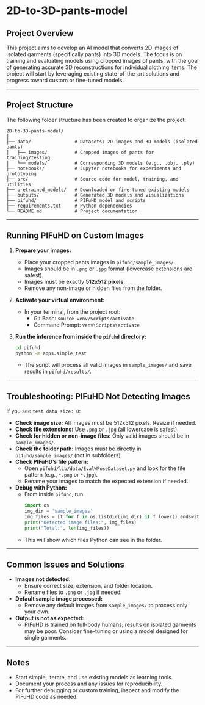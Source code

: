 # 2D-to-3D-pants-model

## Project Overview
This project aims to develop an AI model that converts 2D images of isolated garments (specifically pants) into 3D models. The focus is on training and evaluating models using cropped images of pants, with the goal of generating accurate 3D reconstructions for individual clothing items. The project will start by leveraging existing state-of-the-art solutions and progress toward custom or fine-tuned models.

---

## Project Structure

The following folder structure has been created to organize the project:

```
2D-to-3D-pants-model/
│
├── data/                # Datasets: 2D images and 3D models (isolated pants)
│   ├── images/          # Cropped images of pants for training/testing
│   └── models/          # Corresponding 3D models (e.g., .obj, .ply)
├── notebooks/           # Jupyter notebooks for experiments and prototyping
├── src/                 # Source code for model, training, and utilities
├── pretrained_models/   # Downloaded or fine-tuned existing models
├── outputs/             # Generated 3D models and visualizations
├── pifuhd/              # PIFuHD model and scripts
├── requirements.txt     # Python dependencies
└── README.md            # Project documentation
```

---

## Running PIFuHD on Custom Images

1. **Prepare your images:**
   - Place your cropped pants images in `pifuhd/sample_images/`.
   - Images should be in `.png` or `.jpg` format (lowercase extensions are safest).
   - Images must be exactly **512x512 pixels**.
   - Remove any non-image or hidden files from the folder.

2. **Activate your virtual environment:**
   - In your terminal, from the project root:
     - Git Bash: `source venv/Scripts/activate`
     - Command Prompt: `venv\Scripts\activate`

3. **Run the inference from inside the `pifuhd` directory:**
   ```bash
   cd pifuhd
   python -m apps.simple_test
   ```
   - The script will process all valid images in `sample_images/` and save results in `pifuhd/results/`.

---

## Troubleshooting: PIFuHD Not Detecting Images

If you see `test data size: 0`:
- **Check image size:** All images must be 512x512 pixels. Resize if needed.
- **Check file extensions:** Use `.png` or `.jpg` (all lowercase is safest).
- **Check for hidden or non-image files:** Only valid images should be in `sample_images/`.
- **Check the folder path:** Images must be directly in `pifuhd/sample_images/` (not in subfolders).
- **Check PIFuHD’s file pattern:**
  - Open `pifuhd/lib/data/EvalWPoseDataset.py` and look for the file pattern (e.g., `*.png` or `*.jpg`).
  - Rename your images to match the expected extension if needed.
- **Debug with Python:**
  - From inside `pifuhd`, run:
    ```python
    import os
    img_dir = 'sample_images'
    img_files = [f for f in os.listdir(img_dir) if f.lower().endswith(('jpg', 'jpeg', 'png'))]
    print("Detected image files:", img_files)
    print("Total:", len(img_files))
    ```
  - This will show which files Python can see in the folder.

---

## Common Issues and Solutions

- **Images not detected:**
  - Ensure correct size, extension, and folder location.
  - Rename files to `.png` or `.jpg` if needed.
- **Default sample image processed:**
  - Remove any default images from `sample_images/` to process only your own.
- **Output is not as expected:**
  - PIFuHD is trained on full-body humans; results on isolated garments may be poor. Consider fine-tuning or using a model designed for single garments.

---

## Notes
- Start simple, iterate, and use existing models as learning tools.
- Document your process and any issues for reproducibility.
- For further debugging or custom training, inspect and modify the PIFuHD code as needed.